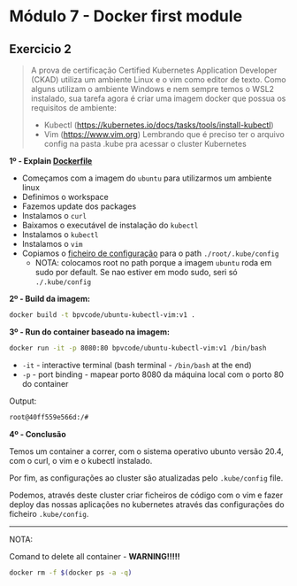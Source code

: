 # Módulo 7 - Docker first module

## Exercicio 2

>   A prova de certificação Certified Kubernetes Application Developer (CKAD) utiliza um ambiente Linux e o vim como editor de texto. Como alguns utilizam o ambiente Windows e nem sempre temos o WSL2 instalado, sua tarefa agora é criar uma imagem docker que possua os requisitos de ambiente:
> - Kubectl (https://kubernetes.io/docs/tasks/tools/install-kubectl)
> - Vim (https://www.vim.org)
> Lembrando que é preciso ter o arquivo config na pasta .kube pra acessar o cluster Kubernetes


**1º - Explain [Dockerfile](Dockerfile)**

* Começamos com a imagem do `ubuntu` para utilizarmos um ambiente linux
* Definimos o workspace
* Fazemos update dos packages
* Instalamos o `curl`
* Baixamos o executável de instalação do `kubectl`
* Instalamos o `kubectl`
* Instalamos o `vim`
* Copiamos o [ficheiro de configuração](config) para o path `./root/.kube/config`
  * NOTA: colocamos root no path porque a imagem `ubuntu` roda em sudo por default. Se nao estiver em modo sudo, seri só `./.kube/config`


**2º - Build da imagem:**

```bash
docker build -t bpvcode/ubuntu-kubectl-vim:v1 .
```

**3º - Run do container baseado na imagem:**

```bash
docker run -it -p 8080:80 bpvcode/ubuntu-kubectl-vim:v1 /bin/bash
```

- `-it` - interactive terminal (bash terminal - `/bin/bash` at the end)
- `-p` - port binding - mapear porto 8080 da máquina local com o porto 80 do container

Output:

```bash
root@40ff559e566d:/#
```

**4º - Conclusão**

Temos um container a correr, com o sistema operativo ubunto versão 20.4, com o curl, o vim e o kubectl instalado.

Por fim, as configurações ao cluster são atualizadas pelo `.kube/config` file.

Podemos, através deste cluster criar ficheiros de código com o vim e fazer deploy das nossas aplicações no kubernetes através das configurações do ficheiro `.kube/config`.

---

NOTA:

Comand to delete all container - **WARNING!!!!!**

```bash
docker rm -f $(docker ps -a -q)
```
